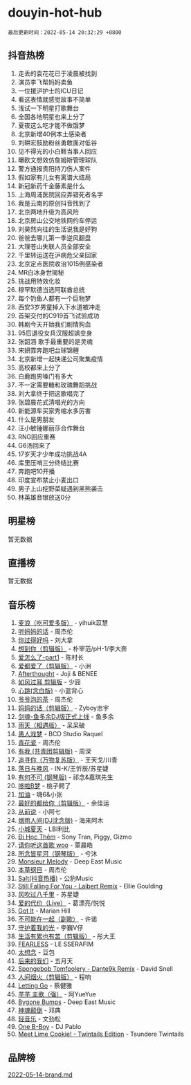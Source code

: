 # douyin-hot-hub

`最后更新时间：2022-05-14 20:32:29 +0800`

## 抖音热榜

1. 走丢的袁花花已于凌晨被找到
1. 演员李飞帮妈妈卖鱼
1. 一位援沪护士的ICU日记
1. 看这表情就感觉故事不简单
1. 浅试一下明星打歌舞台
1. 全国各地明星也来上分了
1. 夏夜这么吃才能不做饿梦
1. 北京新增40例本土感染者
1. 刘畊宏鼓励粉丝勇敢面对低谷
1. 见不得光的小白鞋当事人回应
1. 曝欧文想效仿詹姆斯管理球队
1. 警方通报贵阳持刀伤人案件
1. 假如家有儿女有离谱大结局
1. 新冠新药千金藤素是什么
1. 上海周浦医院回应弄错死者名字
1. 我是云南的原创抖音找到了
1. 北京两地升级为高风险
1. 北京房山公交地铁网约车停运
1. 刘昊然向往的生活说我是好狗
1. 爸爸去哪儿第一季逆风翻盘
1. 大理苍山失联人员全部安全
1. 千里转运送在沪病危父亲回家
1. 北京定点医院收治1015例感染者
1. MR白冰身世揭秘
1. 挑战用特效化妆
1. 穆罕默德当选阿联酋总统
1. 每个钓鱼人都有一个巨物梦
1. 西安3岁男童掉入下水道被冲走
1. 首架交付的C919首飞试验成功
1. 韩剧今天开始我们剧情狗血
1. 95后退役女兵汉服超飒变身
1. 张韶涵 歌手最重要的是灵魂
1. 宋妍霏奔跑吧台球锦鲤
1. 北京新增一起快递公司聚集疫情
1. 高校都来上分了
1. 白鹿跑男嗓门有多大
1. 不一定需要糖和玫瑰舞蹈挑战
1. 刘大拿终于把这歌唱完了
1. 张碧晨花式清唱光的方向
1. 新能源车买家秀缩水多厉害
1. 什么是男朋友
1. 汪小敏锤娜丽莎合作舞台
1. RNG回应重赛
1. G6汤回来了
1. 17岁天才少年成功挑战4A
1. 库里压哨三分终结比赛
1. 奔跑吧10开播
1. 印度宣布禁止小麦出口
1. 男子上山挖野菜疑遇到黑熊袭击
1. 林英雄音银放送0分

## 明星榜

暂无数据

## 直播榜

暂无数据

## 音乐榜

1. [麦浪（吃可爱多版）](https://sf3-cdn-tos.douyinstatic.com/obj/tos-cn-ve-2774/fb2bf2aaa2854aaa8ec0fcfabbee4bd8) - yihuik苡慧
1. [听妈妈的话]() - 周杰伦
1. [你过得好吗]() - 刘大拿
1. [想到你（剪辑版）]() - 朴宰范/pH-1/李大奔
1. [爱怎么了-part1]() - 陈村长
1. [爱都爱了（剪辑版）](https://sf6-cdn-tos.douyinstatic.com/obj/tos-cn-ve-2774/ea838a8eccd2486f8d7aa26551f04225) - 小洲
1. [Afterthought](https://sf6-cdn-tos.douyinstatic.com/obj/tos-cn-ve-2774/5b832cdf45494148ba3c17fc04eec659) - Joji & BENEE
1. [如风过耳 剪辑版](https://sf3-cdn-tos.douyinstatic.com/obj/tos-cn-ve-2774/2fea2fc5edb54954a79e94c07d3900b4) - 少囧
1. [心跳(念白版)](https://sf6-cdn-tos.douyinstatic.com/obj/tos-cn-ve-2774/a57e8cac11fe46e8932f59ddd8a7c03e) - 小蓝背心
1. [爷爷泡的茶]() - 周杰伦
1. [妈妈的话（剪辑版）]() - Zyboy忠宇
1. [剑魂-鱼多余DJ版正式上线]() - 鱼多余
1. [雨天（相遇版）]() - 呆呆破
1. [愚人戏梦](https://sf3-cdn-tos.douyinstatic.com/obj/tos-cn-ve-2774/19dbd296fbf64c28867630bd926c813e) - BCD Studio Raquel
1. [青花瓷]() - 周杰伦
1. [有我 (共青团剪辑版)]() - 周深
1. [追寻你（万物复苏版）](https://sf6-cdn-tos.douyinstatic.com/obj/tos-cn-ve-2774/cfb22ccf85784f2f83bcefe9ad675822) - 王天戈/川青
1. [落日与晚风](https://sf6-cdn-tos.douyinstatic.com/obj/tos-cn-ve-2774/c0df4d955e5e4cda94db402d63b71b53) - IN-K/王忻辰/苏星婕
1. [有何不可 (钢琴版)](https://sf6-cdn-tos.douyinstatic.com/obj/tos-cn-ve-2774/7bee6314dd404650b8923035b853e5ee) - 祁念&嘉琪先生
1. [哆啦B梦](https://sf6-cdn-tos.douyinstatic.com/obj/tos-cn-ve-2774/11d91e597d504e8888820e5a70a9f69f) - 桃子鳄了
1. [加油](https://sf3-cdn-tos.douyinstatic.com/obj/tos-cn-ve-2774/96dbbe58553a4064a3634d46b641eb39) - 嗨6&小张
1. [最好的都给你（剪辑版）](https://sf6-cdn-tos.douyinstatic.com/obj/tos-cn-ve-2774/e321304ad36c4bdc88df946f53b7b6f9) - 余佳运
1. [从前说]() - 小阿七
1. [烟雨人间(DJ沈念版)]() - 海来阿木
1. [小城夏天]() - LBI利比
1. [Đi Học Thêm](https://sf3-cdn-tos.douyinstatic.com/obj/tos-cn-ve-2774/de9efc4791354e0f929a1a010efd76b6) - Sony Tran, Piggy, Gizmo
1. [请你听这首歌 woo]() - 覃晨皓
1. [所念皆星河（钢琴版）]() - 兮沐
1. [Monsieur Melody]() - Deep East Music
1. [本草纲目]() - 周杰伦
1. [Salt(抖音热播)](https://sf6-cdn-tos.douyinstatic.com/obj/tos-cn-ve-2774/e257fa68832a41b5b4fb24ffae3c01cb) - 公豹Music
1. [Still Falling For You - Laibert Remix]() - Ellie Goulding
1. [风吹过八千里](https://sf3-cdn-tos.douyinstatic.com/obj/tos-cn-ve-2774/a1a6ff5c96de4f13890fedc3fd6d4c76) - 苏星婕
1. [爱的代价（Live）]() - 葛漂亮/悦悦
1. [Got It](https://sf3-cdn-tos.douyinstatic.com/obj/tos-cn-ve-2774/52beee96a47f4baa98c0dfd808729654) - Marian Hill
1. [不可能在一起（副歌）](https://sf3-cdn-tos.douyinstatic.com/obj/tos-cn-ve-2774/c26fb12d0a9d4d84a701e448b8382532) - 许诺
1. [守护着我的光](https://sf3-cdn-tos.douyinstatic.com/obj/tos-cn-ve-2774/8dc7b12856414ddbb0c1c815273bee06) - 李巍V仔
1. [生活有累也有苦（剪辑版）]() - 彤大王
1. [FEARLESS](https://sf3-cdn-tos.douyinstatic.com/obj/tos-cn-ve-2774/e15259bccb3d424ba9496149cc8bff43) - LE SSERAFIM
1. [太想念]() - 豆包
1. [后来的我们]() - 五月天
1. [Spongebob Tomfoolery - Dante9k Remix](https://sf6-cdn-tos.douyinstatic.com/obj/tos-cn-ve-2774/54f7eb006fc84958923dd105c98b57b5) - David Snell
1. [人间烟火（剪辑版）](https://sf3-cdn-tos.douyinstatic.com/obj/tos-cn-ve-2774/4cebb1e51fcc4572bebc0cee135924a2) - 程响
1. [Letting Go]() - 蔡健雅
1. [芊芊 主歌（强）]() - 阿YueYue
1. [Bygone Bumps]() - Deep East Music
1. [神魂颠倒]() - 邓典
1. [轻音乐](https://sf3-cdn-tos.douyinstatic.com/obj/tos-cn-ve-2774/a4d35e6fa6ba47e1b10fad176623e241) - 文劲松
1. [One B-Boy]() - DJ Pablo
1. [Meet Lime Cookie! - Twintails Edition](https://sf3-cdn-tos.douyinstatic.com/obj/tos-cn-ve-2774/8edbcaeb23ef4630a353bed52fe92f02) - Tsundere Twintails

## 品牌榜

[2022-05-14-brand.md](2022-05-14-brand.md)

